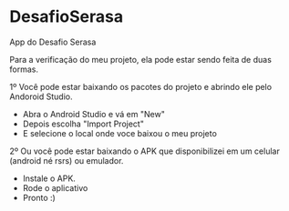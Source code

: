 # DesafioSerasa
App do Desafio Serasa

Para a verificação do meu projeto, ela pode estar sendo feita de duas formas.

1º Você pode estar baixando os pacotes do projeto e abrindo ele pelo Andoroid Studio.
  - Abra o Android Studio e vá em "New"
  - Depois escolha "Import Project"
  - E selecione o local onde voce baixou o meu projeto

2º Ou você pode estar baixando o APK que disponibilizei em um celular (android né rsrs) ou emulador.
  - Instale o APK.
  - Rode o aplicativo
  - Pronto :)
